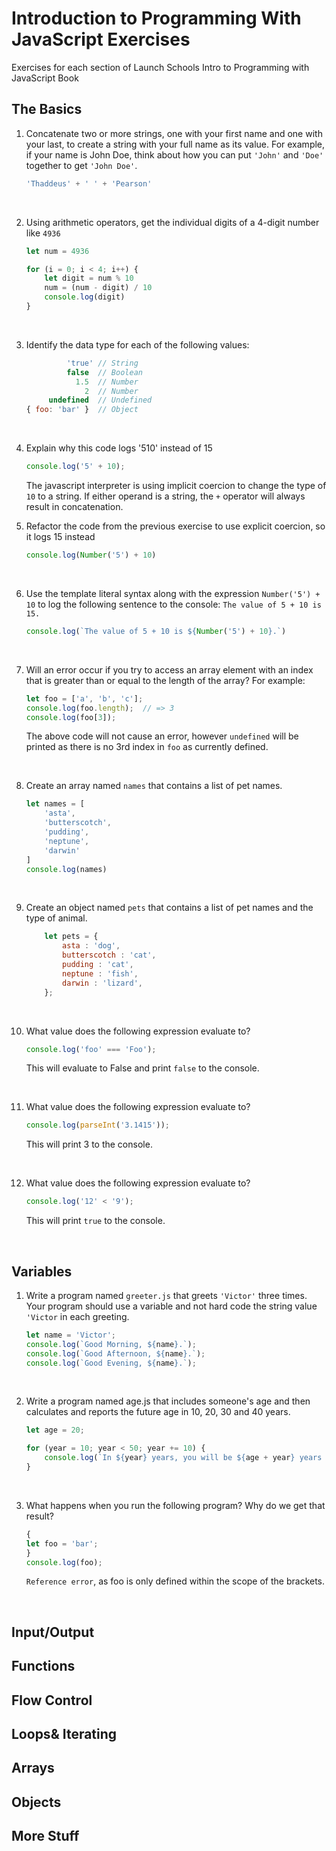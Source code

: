 # Introduction to Programming With JavaScript Exercises
Exercises for each section of Launch Schools Intro to Programming with JavaScript Book

## The Basics

1. Concatenate two or more strings, one with your first name and one with your last, to create a string with your full name as its value. For example, if your name is John Doe, think about how you can put `'John'` and `'Doe'` together to get `'John Doe'`.

    ```javascript
    'Thaddeus' + ' ' + 'Pearson'
    ```
    &nbsp;

1. Using arithmetic operators, get the individual digits of a 4-digit number like `4936`

    ```javascript
    let num = 4936

    for (i = 0; i < 4; i++) {
        let digit = num % 10
        num = (num - digit) / 10
        console.log(digit)
    }
    ```
    &nbsp;

1. Identify the data type for each of the following values:

    ```javascript
             'true' // String
             false  // Boolean
               1.5  // Number
                 2  // Number
         undefined  // Undefined
    { foo: 'bar' }  // Object
    ```
    &nbsp;

1. Explain why this code logs '510' instead of 15

    ```javascript
    console.log('5' + 10);
    ```

    The javascript interpreter is using implicit coercion to change the type of `10` to a string. If either operand is a string, the `+` operator will always result in concatenation.
    &nbsp;

1. Refactor the code from the previous exercise to use explicit coercion, so it logs 15 instead

    ```javascript
    console.log(Number('5') + 10)
    ```
    &nbsp;

1. Use the template literal syntax along with the expression `Number('5') + 10` to log the following sentence to the console: `The value of 5 + 10 is 15.`

    ```javascript
    console.log(`The value of 5 + 10 is ${Number('5') + 10}.`)
    ```
    &nbsp;

1. Will an error occur if you try to access an array element with an index that is greater than or equal to the length of the array? For example:
    
    ```javascript
    let foo = ['a', 'b', 'c'];
    console.log(foo.length);  // => 3
    console.log(foo[3]); 
    ```
    
    The above code will not cause an error, however `undefined` will be printed as there is no 3rd index in `foo` as currently defined.
    
    &nbsp;

1. Create an array named `names` that contains a list of pet names.

    ```javascript
    let names = [
        'asta',
        'butterscotch',
        'pudding',
        'neptune',
        'darwin'
    ]
    console.log(names)
    ```
    &nbsp;

1. Create an object named `pets` that contains a list of pet names and the type of animal.

    ```javascript
        let pets = {
            asta : 'dog',
            butterscotch : 'cat',
            pudding : 'cat',
            neptune : 'fish',
            darwin : 'lizard',
        };
    ```
    &nbsp;

1. What value does the following expression evaluate to?

    ```javascript
    console.log('foo' === 'Foo');
    ```

    This will evaluate to False and print `false` to the console.

    &nbsp;

1. What value does the following expression evaluate to?

    ```javascript
    console.log(parseInt('3.1415'));
    ```

    This will print 3 to the console.

    &nbsp;

1. What value does the following expression evaluate to?

    ```javascript
    console.log('12' < '9');
    ```

    This will print `true` to the console.

    &nbsp;

## Variables

1. Write a program named `greeter.js` that greets `'Victor'` three times. Your program should use a variable and not hard code the string value `'Victor` in each greeting.

    ```javascript
    let name = 'Victor';
    console.log(`Good Morning, ${name}.`);
    console.log(`Good Afternoon, ${name}.`);
    console.log(`Good Evening, ${name}.`);
    ```
    &nbsp;

1. Write a program named age.js that includes someone's age and then calculates and reports the future age in 10, 20, 30 and 40 years.

    ```javascript
    let age = 20;

    for (year = 10; year < 50; year += 10) {
        console.log(`In ${year} years, you will be ${age + year} years old.`)
    }
    ```
    &nbsp;

1. What happens when you run the following program? Why do we get that result?

    ```javascript
    {
    let foo = 'bar';
    }
    console.log(foo);
    ```

    `Reference error`, as foo is only defined within the scope of the brackets.
    
    &nbsp;


## Input/Output

## Functions

## Flow Control

## Loops& Iterating

## Arrays

## Objects

## More Stuff